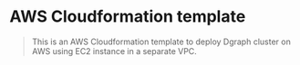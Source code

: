 # AWS Cloudformation template

> This is an AWS Cloudformation template to deploy Dgraph cluster on AWS using EC2 instance in a separate VPC.
